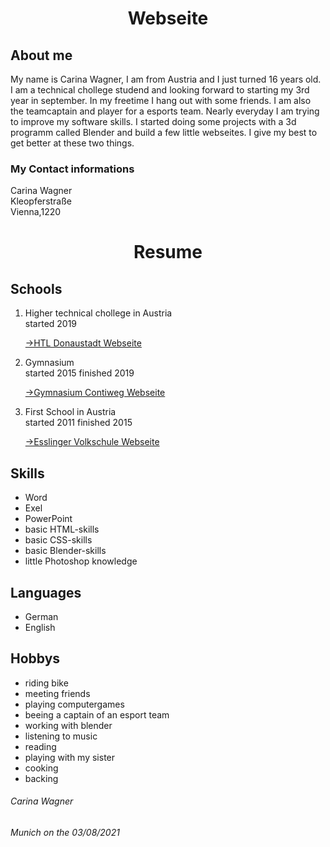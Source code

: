 <html lang="en">
<head>
  <meta charset="UTF-8">
  <link rel="stylesheet" type="text/css" href="main.css">
   <h1 align="center">Webseite</h1>
</head>
<body>
  <h2> About me </h2>
  <p>My name is Carina Wagner, I am from Austria and I just turned 16 years old. I am a technical chollege studend and looking forward to starting my 3rd year in september. In my freetime I hang out with some friends. I am also the teamcaptain and player for a esports team. Nearly everyday I am trying to improve my software skills. I started doing some projects with a 3d programm called Blender and build a few little webseites. I give my best to get better at these two things. </p> 
  <h3>My Contact informations</h3>
  <article>Carina Wagner</article>
  <article>Kleopferstraße</article>
  <article>Vienna,1220</article>
  <h1 align="center">Resume</h1>
  <h2>Schools</h2>
<ol>
  <li>Higher technical chollege in Austria</li>
  <article>started 2019</article>
   <p><a href="https://www.htl-donaustadt.at">→HTL Donaustadt Webseite</a></p>
  <li>Gymnasium</li>
  <article>started 2015 finished 2019</article>
  <p><a href="https://www.brg-seestadt.at">→Gymnasium Contiweg Webseite</a></p>
  <li>First School in Austria</li>
  <article>started 2011 finished 2015</article>
  <p><a href="http://www.offene-volksschule-an-der-lobau.at/Startseite/">→Esslinger Volkschule Webseite</a></p> 
</ol>
  <h2>Skills</h2>
  <ul>
    <li>Word</li>
    <li>Exel</li>
    <li>PowerPoint</li>
    <li>basic HTML-skills</li>
    <li>basic CSS-skills</li>
    <li>basic Blender-skills</li>
    <li>little Photoshop knowledge</li>
  </ul> 
  <h2> Languages</h2>
<ul>
  <li>German</li>
  <li>English</li>
</ul>
<h2>Hobbys</h2>
<ul>
  <li>riding bike</li>
  <li>meeting friends</li>
  <li>playing computergames</li>
  <li>beeing a captain of an esport team</li>
  <li>working with blender</li>
  <li>listening to music</li>
  <li>reading</li>
  <li>playing with my sister</li>
  <li>cooking</li>
  <li>backing</li>
  </ul>
</body>
<footer> 
  <h6>Carina Wagner </h6>
  <h6>Munich on the 03/08/2021</h6>
 </footer>
</html>
